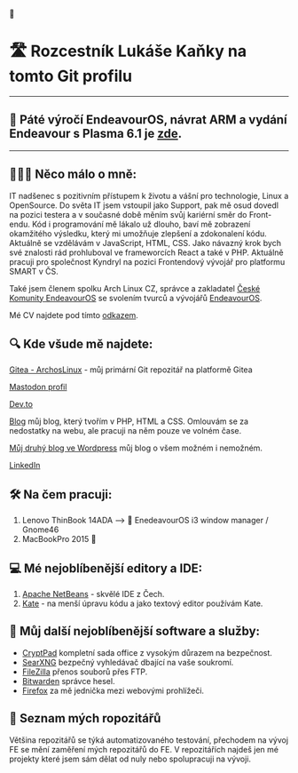 👋
# 🛣️ Rozcestník Lukáše Kaňky na tomto Git profilu
___

## 🚀 Páté výročí EndeavourOS, návrat ARM a vydání Endeavour s Plasma 6.1 je [zde](https://endeavouros.com/news/).
___

## 👨🏽‍💻 Něco málo o mně:

IT nadšenec s pozitivním přístupem k životu a vášní pro technologie, Linux a OpenSource. Do světa IT jsem vstoupil jako Support, pak mě osud dovedl na pozici testera a v současné době měním svůj kariérní směr do Front-endu. Kód i programování mě lákalo už dlouho, baví mě zobrazení okamžitého výsledku, který mi umožňuje zlepšení a zdokonalení kódu. Aktuálně se vzdělávám v JavaScript, HTML, CSS. Jako návazný krok bych své znalosti rád prohluboval ve frameworcích React a také v PHP. Aktuálně pracuji pro společnost Kyndryl na pozici Frontendový vývojář pro platformu SMART v ČS.

Také jsem členem spolku Arch Linux CZ, správce a zakladatel [České Komunity EndeavourOS](https://git.archoslinux.cz/kankys/EndeavourOS_CZ-SK) se svolením tvurců a vývojářů [EndeavourOS](https://endeavouros.com/).

Mé CV najdete pod tímto [odkazem](https://lukaskanka.cz/zivotopis.html).

## 🔍 Kde všude mě najdete:

[Gitea - ArchosLinux](https://git.archoslinux.cz/kankys) - můj primární Git repozitář na platformě Gitea

[Mastodon profil](https://mastodon.arch-linux.cz/deck/@Kankys)

[Dev.to](https://dev.to/kankys)


[Blog](https://www.lukaskanka.cz) můj blog, který tvořím v PHP, HTML a CSS. Omlouvám se za nedostatky na webu, ale pracuji na něm pouze ve volném čase.

[Můj druhý blog ve Wordpress](https://www.lukan.cz) můj blog o všem možném i nemožném.

[LinkedIn](https://www.linkedin.com/in/luk%C3%A1%C5%A1-ka%C5%88ka-b2a0a1a0/)


## 🛠️ Na čem pracuji:
1. Lenovo ThinBook 14ADA --> 🚀 EnedeavourOS i3 window manager / Gnome46 
2. MacBookPro 2015 🍏 

## 💻 Mé nejoblíbenější editory a IDE:
1. [Apache NetBeans](https://netbeans.apache.org/front/main/index.html) - skvělé IDE z Čech.
2. [Kate](https://kate-editor.org/cs/) - na menší úpravu kódu a jako textový editor používám Kate.
 


## 📀 Můj další nejoblíbenější software a služby:
* [CryptPad](https://cryptpad.fr/) kompletní sada office z vysokým důrazem na bezpečnost.
* [SearXNG](https://searxng.cz/) bezpečný vyhledávač dbající na vaše soukromí.
* [FileZilla](https://filezilla-project.org) přenos souborů přes FTP.
* [Bitwarden](https://bitwarden.com/) správce hesel.
* [Firefox](https://www.mozilla.org/cs/firefox/new/) za mě jednička mezi webovými prohlížeči.



## 📑 Seznam mých ropozitářů 

Většina repozitářů se týká automatizovaného testování, přechodem na vývoj FE se mění zaměření mých repozitářů do FE. V repozitářích najdeš jen mé projekty které jsem sám dělat od nuly nebo spolupracuji na vývoji. 







<!--
**LukasKanka/LukasKanka** is a ✨ _special_ ✨ repository because its `README.md` (this file) appears on your GitHub profile.

Here are some ideas to get you started:

- 🔭 I’m currently working on ...
- 🌱 I’m currently learning ...
- 👯 I’m looking to collaborate on ...
- 🤔 I’m looking for help with ...
- 💬 Ask me about ...
- 📫 How to reach me: ...
- 😄 Pronouns: ...
- ⚡ Fun fact: ...
-->

